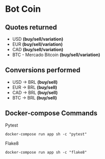 # Bot Coin

## Quotes returned

* USD **(buy/sell/variation)**
* EUR **(buy/sell/variation)**
* CAD **(buy/sell/variation)**
* BTC - Mercado Bitcoin **(buy/sell/variation)**

## Conversions performed

* USD -> BRL **(buy/sell)**
* EUR -> BRL **(buy/sell)**
* CAD -> BRL **(buy/sell)**
* BTC -> BRL **(buy/sell)**

## Docker-compose Commands

 Pytest
```
docker-compose run app sh -c "pytest"
```

 Flake8
```
docker-compose run app sh -c "flake8"
```